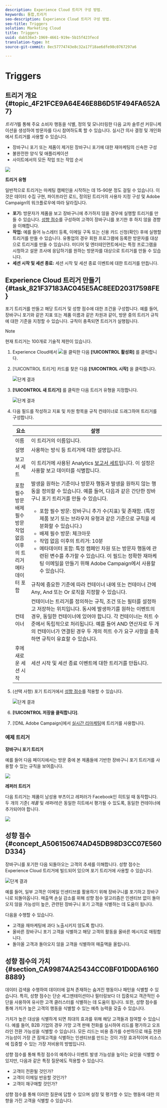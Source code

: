 ```yaml
---
description: Experience Cloud 트리거 구성 방법.
keywords: 통합,트리거
seo-description: Experience Cloud 트리거 구성 방법.
seo-title: Triggers
solution: Marketing Cloud
title: Triggers
uuid: dab536e3-1969-4661-919e-5b15f423fecd
translation-type: ht
source-git-commit: 8ec57774743e8c32a17f18ae6dfe98c0767297a6

---
```



# Triggers

## 트리거 개요 {#topic_4F21FCE9A64E46E8B6D51F494FA652A7}

*트리거*를 통해 주요 소비자 행동을 식별, 정의 및 모니터링한 다음 교차 솔루션 커뮤니케이션을 생성하여 방문자를 다시 참여하도록 할 수 있습니다. 실시간 의사 결정 및 개인화에서 트리거를 사용할 수 있습니다.

* 장바구니 포기 또는 제품이 제거된 장바구니 포기에 대한 재마케팅의 신속한 구성
* 불완전한 양식 및 애플리케이션
* 사이트에서의 모든 작업 또는 작업 순서

![](assets/trigger-abandonment-2.png)

**트리거 유형**

일반적으로 트리거는 마케팅 캠페인을 시작하는 데 15-90분 정도 걸릴 수 있습니다. 이것은 데이터 수집 구현, 파이프라인 로드, 정의된 트리거의 사용자 지정 구성 및 Adobe Campaign의 워크플로우에 따라 달라집니다.

* **포기:** 방문자가 제품을 보고 장바구니에 추가하지 않을 경우에 실행할 트리거를 만들 수 있습니다. [성향 점수](../activation/triggers.md#concept_A506150674AD45DB98D3CC07E560D334)를 구성하여 고객이 장바구니를 포기한 후 하지 않을 경향을 이해합니다.
* **작업:** 예를 들어 뉴스레터 등록, 이메일 구독 또는 신용 카드 신청(확인) 후에 실행할 트리거를 만들 수 있습니다. 유통업의 경우 회원 프로그램에 등록한 방문자를 대상으로 트리거를 만들 수 있습니다. 미디어 및 엔터테인먼트에서는 특정 프로그램을 시청하고 설문 조사에 응답하기를 원하는 방문자를 대상으로 트리거를 만들 수 있습니다.
* **세션 시작 및 세션 종료:** 세션 시작 및 세션 종료 이벤트에 대한 트리거를 만듭니다.

## Experience Cloud 트리거 만들기 {#task_821F37183AC045E5AC8EED20317598FE}

포기 트리거를 만들고 해당 트리거 및 성향 점수에 대한 조건을 구성합니다. 예를 들어, 장바구니 포기와 같은 지표 또는 제품 이름과 같은 차원과 같이, 방문 중의 트리거 규칙에 대한 기준을 지정할 수 있습니다. 규칙이 충족되면 트리거가 실행됩니다.

<!-- t_create-trigger.xml -->

>[!NOTE]
>
>현재 트리거는 100개로 기술적 제한이 있습니다.

1. Experience Cloud에서 ![](assets/menu-icon.png)을 클릭한 다음 **[!UICONTROL 활성화]** 를 클릭합니다.
1. [!UICONTROL 트리거] 카드를 찾은 다음 **[!UICONTROL 시작]** 을 클릭합니다.

   ![단계 결과](assets/activation-triggers.png)

1. **[!UICONTROL 새 트리거]** 를 클릭한 다음 트리거 유형을 지정합니다.

   ![단계 결과](assets/add-trigger.png)

1. 다음 필드를 작성하고 지표 및 차원 항목을 규칙 컨테이너로 드래그하여 트리거를 구성합니다. 

   | 요소 | 설명 |
   |--- |--- |
   | 이름 | 이 트리거의 이름입니다. |
   | 설명 | 사용하는 방식 등 트리거에 대한 설명입니다. |
   | 보고서 세트 | 이 트리거에 사용된 Analytics [보고서 세트](https://marketing.adobe.com/resources/help/ko_KR/analytics/getting-started/report-suites.html)입니다. 이 설정은 사용할 보고 데이터를 식별합니다. |
   | 포함 필수 방문<br>배제 필수 방문<br>작업 없음 이후의 트리거<br>메타데이터 포함 | 발생을 원하는 기준이나 방문자 행동과 발생을 원하지 않는 행동을 정의할 수 있습니다.  예를 들어, 다음과 같은 간단한 장바구니 포기 트리거를 만들 수 있습니다.<ul><li>포함 필수 방문: 장바구니 추가 수(지표) 및 존재함. (특정 제품 보기 또는 브라우저 유형과 같은 기준으로 규칙을 세분화할 수 있습니다.)</li><li>배제 필수 방문: 체크아웃</li><li>작업 없음 이후의 트리거: 10분</li><li>메타데이터 포함: 특정 캠페인 차원 또는 방문자 행동에 관련된 변수를 추가할 수 있습니다. 이 필드는 정확한 재마케팅 이메일을 만들기 위해 Adobe Campaign에서 사용할 수 있습니다.</li></ul><br>규칙에 중요한 기준에 따라 컨테이너 내에 또는 컨테이너 간에 Any, And 또는 Or 로직을 지정할 수 있습니다. |
   | 컨테이너 | 컨테이너는 트리거를 정의하는 규칙, 조건 또는 필터를 설정하고 저장하는 위치입니다. 동시에 발생하기를 원하는 이벤트의 경우, 동일한 컨테이너에 있어야 합니다. 각 컨테이너는 히트 수준에서 독립적으로 처리됩니다.  예를 들어 AND 연산자로 두 개의 컨테이너가 연결된 경우 두 개의 히트 수가 요구 사항을 충족하면 규칙이 유효할 수 있습니다. |
   | 후에 새로운 세션 시작 | 세션 시작 및 세션 종료 이벤트에 대한 트리거를 만듭니다. |

1. (선택 사항) 포기 트리거에서 [성향 점수](../activation/triggers.md#concept_A506150674AD45DB98D3CC07E560D334)를 적용할 수 있습니다.

   ![단계 결과](assets/propensity-scoring.png)

1. **[!UICONTROL 저장을 클릭합니다]**.
1. [!DNL Adobe Campaign]에서 [실시간 리마케팅](https://docs.campaign.adobe.com/doc/standard/kr/EMA_Transactional_messaging_Marketing_Cloud_Triggers.html)에 트리거를 사용합니다.

### 예제 트리거

**장바구니 포기 트리거**

예를 들어 다음 페이지에서는 방문 중에 본 제품들에 기반한 장바구니 포기 트리거를 사용할 수 있는 규칙을 보여줍니다.

![](assets/abandonment-trigger.png)

**레퍼러 트리거**

다음 트리거는 제품이 남성용 부츠이고 레퍼러가 Facebook인 히트일 때 동작합니다. 두 개의 기준( *제품* 및 *레퍼러*)은 동일한 히트에서 평가될 수 있도록, 동일한 컨테이너에 추가되어야 합니다.

![](assets/fb-boots-promo.png)

## 성향 점수 {#concept_A506150674AD45DB98D3CC07E560D334}

<!-- propensity-scoring.xml -->

장바구니를 포기한 다음 되돌아오는 고객의 추세를 이해합니다. 성향 점수는 Experience Cloud 트리거에 빌드되어 있으며 포기 트리거에 사용할 수 있습니다.

![단계 결과](assets/propensity-scoring.png)

예를 들어, 일부 고객은 이메일 인센티브를 활용하기 위해 장바구니를 포기하고 장바구니로 되돌아옵니다. 매출액 손실 감소를 위해 성향 점수 알고리즘은 인센티브 없이 돌아오지 않을 가능성이 높은, 관련된 장바구니 포기 고객을 식별하는 데 도움이 됩니다.

다음을 수행할 수 있습니다.

* 고객을 재마케팅에 과다 노출시키지 않도록 합니다.
* 올바른 장바구니 포기 고객을 식별하고 해당 고객의 활동을 올바른 메시지로 매핑합니다.
* 돌아올 고객과 돌아오지 않을 고객을 식별하여 매출액을 올립니다.

## 성향 점수의 가치 {#section_CA99874A25434CC0BF01D0DA61608889}

데이터 검색을 수행하여 데이터에 걸쳐 존재하는 숨겨진 행동이나 패턴을 식별할 수 있습니다. 특히, 성향 점수는 단순 세그멘테이션이나 필터링보다 더 집중되고 객관적인 수단을 사용하여 유사한 고객 클러스터를 식별하는 데 도움이 됩니다. 또한, 성향 점수를 통해 가치가 높은 고객의 행동을 식별할 수 있는 예측 능력을 갖출 수 있습니다.

가치가 높은 대상을 식별하게 되면 최대의 효과를 위해 해당 고객들과 참여할 수 있습니다. 예를 들어, B2B 기업의 경우 가망 고객 판매 전화를 실시하여 리드를 평가하고 오프라인 전환 가능성을 식별할 수 있습니다. 모든 리드는 비용 증가를 수반하므로 매출 전환 가능성이 가장 큰 잠재고객을 식별하는 인센티브를 만드는 것이 가장 효과적이며 리소스에 집중할 수 있는 가장 저비용의 방법입니다.

성향 점수를 통해 특정 점수의 예측이나 이벤트 발생 가능성을 높이는 요인을 식별할 수 있지만, 다음과 같은 특정 질문에도 적용할 수 있습니다.

* 고객이 전환될 것인가?
* 고객이 이메일 반응할 것인가?
* 고객이 재구매할 것인가?

성향 점수를 통해 이러한 질문에 답할 수 있으며 설정 및 평가할 수 있는 행동에 대한 의향을 가진 고객을 식별할 수 있습니다.
